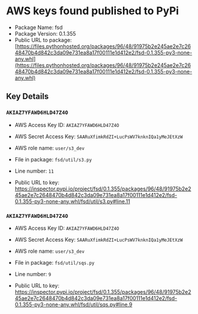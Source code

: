 # AWS keys found published to PyPi

* Package Name: fsd
* Package Version: 0.1.355
* Public URL to package: [https://files.pythonhosted.org/packages/96/48/91975b2e245ae2e7c2648470b4d842c3da09e731ea8a17f00111e1d412e2/fsd-0.1.355-py3-none-any.whl](https://files.pythonhosted.org/packages/96/48/91975b2e245ae2e7c2648470b4d842c3da09e731ea8a17f00111e1d412e2/fsd-0.1.355-py3-none-any.whl)

## Key Details

### `AKIAZ7YFAWD6HLD47Z4O`

* AWS Access Key ID: `AKIAZ7YFAWD6HLD47Z4O`
* AWS Secret Access Key: `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` 
* AWS role name: `user/s3_dev`
* File in package: `fsd/util/s3.py`
* Line number: `11`

* Public URL to key: https://inspector.pypi.io/project/fsd/0.1.355/packages/96/48/91975b2e245ae2e7c2648470b4d842c3da09e731ea8a17f00111e1d412e2/fsd-0.1.355-py3-none-any.whl/fsd/util/s3.py#line.11



### `AKIAZ7YFAWD6HLD47Z4O`

* AWS Access Key ID: `AKIAZ7YFAWD6HLD47Z4O`
* AWS Secret Access Key: `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` 
* AWS role name: `user/s3_dev`
* File in package: `fsd/util/sqs.py`
* Line number: `9`

* Public URL to key: https://inspector.pypi.io/project/fsd/0.1.355/packages/96/48/91975b2e245ae2e7c2648470b4d842c3da09e731ea8a17f00111e1d412e2/fsd-0.1.355-py3-none-any.whl/fsd/util/sqs.py#line.9


